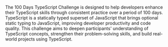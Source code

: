 The 100 Days TypeScript Challenge is designed to help developers enhance their TypeScript skills through consistent practice over a period of 100 days. TypeScript is a statically typed superset of JavaScript that brings optional static typing to JavaScript, improving developer productivity and code quality. This challenge aims to deepen participants' understanding of TypeScript concepts, strengthen their problem-solving skills, and build real-world projects using TypeScript.
